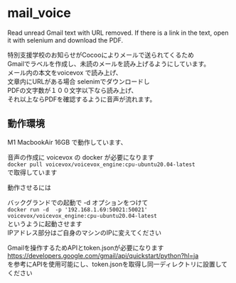 # mail_voice
Read unread Gmail text with URL removed. If there is a link in the text, open it with selenium and download the PDF.

特別支援学校のお知らせがCocooによりメールで送られてくるため  
Gmailでラベルを作成し、未読のメールを読み上げるようにしています。  
メール内の本文をvoicevox で読み上げ、  
文章内にURLがある場合 selenimでダウンロードし  
PDFの文字数が１００文字以下なら読み上げ、  
それ以上ならPDFを確認するように音声が流れます。

## 動作環境
M1 MacbookAir 16GB で動作しています、  

音声の作成に voicevox の docker が必要になります  
`docker pull voicevox/voicevox_engine:cpu-ubuntu20.04-latest`  
で取得しています

動作させるには

バックグランドでの起動で
-d オプションをつけて  
`docker run -d  -p '192.168.1.69:50021:50021' voicevox/voicevox_engine:cpu-ubuntu20.04-latest`  
というように起動させます  
IPアドレス部分はご自身のマシンのIPに変えてください

Gmailを操作するためAPIとtoken.jsonが必要になります  
https://developers.google.com/gmail/api/quickstart/python?hl=ja  
を参考にAPIを使用可能にし、token.jsonを取得し同一ディレクトリに設置してください  

